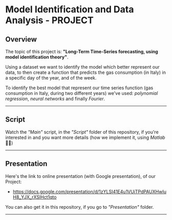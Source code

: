 # Model Identification and Data Analysis - PROJECT

## Overview
The topic of this project is: **"Long-Term Time-Series forecasting, using model identification theory"**. 

Using a dataset we want to identify the model which better represent our data, to then create a function that predicts the gas consumption (in Italy) in a specific day of the year, and of the week. 

To identify the best model that represent our time series function (gas consumption in Italy, during two different years) we've used: *polynomial regression*, *neural networks* and finally *Fourier*.

***

## Script
Watch the *"Main"* script, in the *"Script"* folder of this repository, if you're interested in and you want more details (how we implement it, using *Matlab* 🧐🥶)

*** 

## Presentation
Here's the link to online presentation (with Google presentation), of our Project:
- https://docs.google.com/presentation/d/1zYLSI41E4u1VUiTPdPAUXHwIuH8_YJX_rXSlHct1qto

You can also get it in this repository, if you go to *"Presentation"* folder.

***

